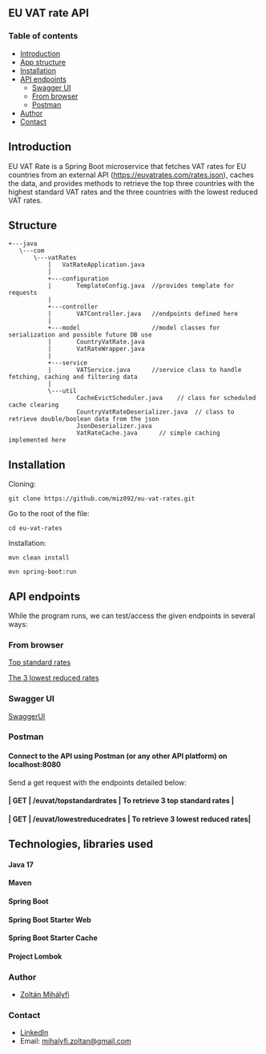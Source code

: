 ## EU VAT rate API

### Table of contents

- [Introduction](#introduction)
- [App structure](#structure)
- [Installation](#installation)
- [API endpoints](#api-endpoints)
  - [Swagger UI](#swagger-ui)
  - [From browser](#from-browser)
  - [Postman](#postman)
- [Author](#author)
- [Contact](#contact)




## Introduction

EU VAT Rate is a Spring Boot microservice that fetches VAT rates for EU countries from an external API (https://euvatrates.com/rates.json), caches the
data, and provides methods to retrieve the top three countries with the highest standard VAT rates and the three countries with the lowest reduced VAT
rates.

## Structure

```text
+---java
   \---com
       \---vatRates
           |   VatRateApplication.java
           |   
           +---configuration
           |       TemplateConfig.java  //provides template for requests
           |       
           +---controller
           |       VATController.java   //endpoints defined here
           |       
           +---model                    //model classes for serialization and possible future DB use
           |       CountryVatRate.java 
           |       VatRateWrapper.java
           |       
           +---service                  
           |       VATService.java      //service class to handle fetching, caching and filtering data
           |       
           \---util
                   CacheEvictScheduler.java    // class for scheduled cache clearing
                   CountryVatRateDeserializer.java  // class to retrieve double/boolean data from the json
                   JsonDeserializer.java
                   VatRateCache.java      // simple caching implemented here
```

## Installation

Cloning:

```shell
git clone https://github.com/miz092/eu-vat-rates.git
```

Go to the root of the file:
```shell
cd eu-vat-rates
```
Installation:

```shell
mvn clean install 
```

```shell
mvn spring-boot:run     
```

## API endpoints

While the program runs, we can test/access the given endpoints in several ways:  

### From browser

[Top standard rates](http://localhost:8080/euvat/topstandardrates)

[The 3 lowest reduced rates](http://localhost:8080/euvat/lowestreducedrates)

### Swagger UI

[SwaggerUI](http://localhost:8080/swagger-ui/index.html)

### Postman

#### Connect to the API using Postman (or any other API platform) on localhost:8080

Send a get request with the endpoints detailed below: 

#### | GET | /euvat/topstandardrates | To retrieve 3 top standard rates |

#### | GET | /euvat/lowestreducedrates | To retrieve 3 lowest reduced rates|

## Technologies, libraries used

#### Java 17
#### Maven
#### Spring Boot 
#### Spring Boot Starter Web
#### Spring Boot Starter Cache
#### Project Lombok



### Author

* [Zoltán Mihályfi](https://github.com/miz092)

### Contact

* [LinkedIn](https://www.linkedin.com/in/mi-zo/)
* Email: mihalyfi.zoltan@gmail.com

